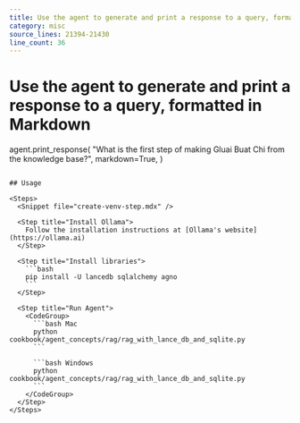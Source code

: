 ```yaml
---
title: Use the agent to generate and print a response to a query, formatted in Markdown
category: misc
source_lines: 21394-21430
line_count: 36
---
```


# Use the agent to generate and print a response to a query, formatted in Markdown
agent.print_response(
    "What is the first step of making Gluai Buat Chi from the knowledge base?",
    markdown=True,
)
```

## Usage

<Steps>
  <Snippet file="create-venv-step.mdx" />

  <Step title="Install Ollama">
    Follow the installation instructions at [Ollama's website](https://ollama.ai)
  </Step>

  <Step title="Install libraries">
    ```bash
    pip install -U lancedb sqlalchemy agno
    ```
  </Step>

  <Step title="Run Agent">
    <CodeGroup>
      ```bash Mac
      python cookbook/agent_concepts/rag/rag_with_lance_db_and_sqlite.py
      ```

      ```bash Windows
      python cookbook/agent_concepts/rag/rag_with_lance_db_and_sqlite.py
      ```
    </CodeGroup>
  </Step>
</Steps>


